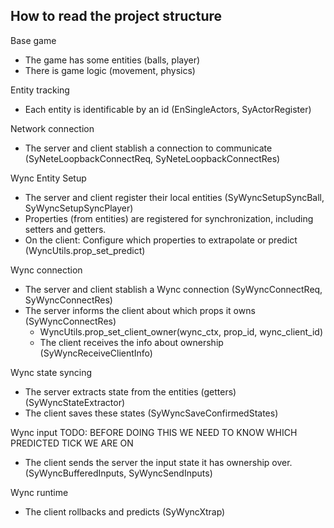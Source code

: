 
## How to read the project structure

Base game
* The game has some entities (balls, player)
* There is game logic (movement, physics)

Entity tracking
* Each entity is identificable by an id (EnSingleActors, SyActorRegister)

Network connection
* The server and client stablish a connection to communicate (SyNeteLoopbackConnectReq, SyNeteLoopbackConnectRes)

Wync Entity Setup
* The server and client register their local entities (SyWyncSetupSyncBall, SyWyncSetupSyncPlayer)
* Properties (from entities) are registered for synchronization, including setters and getters.
* On the client: Configure which properties to extrapolate or predict (WyncUtils.prop_set_predict)

Wync connection
* The server and client stablish a Wync connection (SyWyncConnectReq, SyWyncConnectRes)
* The server informs the client about which props it owns (SyWyncConnectRes)
    - WyncUtils.prop_set_client_owner(wync_ctx, prop_id, wync_client_id)
    - The client receives the info about ownership (SyWyncReceiveClientInfo)

Wync state syncing
* The server extracts state from the entities (getters) (SyWyncStateExtractor)
* The client saves these states (SyWyncSaveConfirmedStates)

Wync input
TODO: BEFORE DOING THIS WE NEED TO KNOW WHICH PREDICTED TICK WE ARE ON
* The client sends the server the input state it has ownership over. (SyWyncBufferedInputs, SyWyncSendInputs)

Wync runtime
* The client rollbacks and predicts (SyWyncXtrap)
